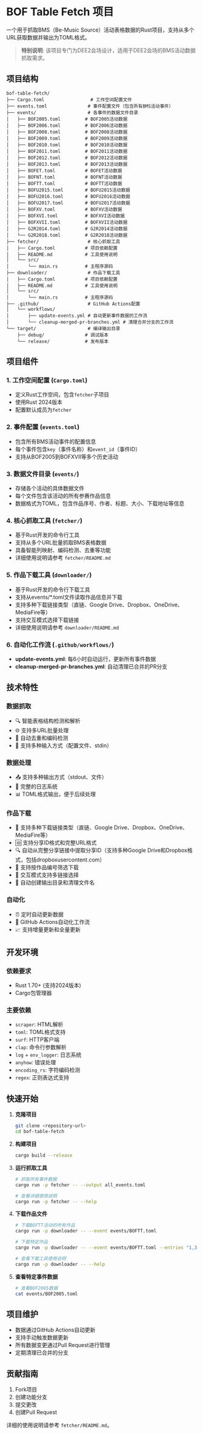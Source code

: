 # BOF Table Fetch 项目

一个用于抓取BMS（Be-Music Source）活动表格数据的Rust项目，支持从多个URL获取数据并输出为TOML格式。

> **特别说明**: 该项目专门为DEE2会场设计，适用于DEE2会场的BMS活动数据抓取需求。

## 项目结构

```
bof-table-fetch/
├── Cargo.toml                 # 工作空间配置文件
├── events.toml               # 事件配置文件（包含所有BMS活动事件）
├── events/                   # 各事件的数据文件目录
│   ├── BOF2005.toml         # BOF2005活动数据
│   ├── BOF2006.toml         # BOF2006活动数据
│   ├── BOF2008.toml         # BOF2008活动数据
│   ├── BOF2009.toml         # BOF2009活动数据
│   ├── BOF2010.toml         # BOF2010活动数据
│   ├── BOF2011.toml         # BOF2011活动数据
│   ├── BOF2012.toml         # BOF2012活动数据
│   ├── BOF2013.toml         # BOF2013活动数据
│   ├── BOFET.toml           # BOFET活动数据
│   ├── BOFNT.toml           # BOFNT活动数据
│   ├── BOFTT.toml           # BOFTT活动数据
│   ├── BOFU2015.toml        # BOFU2015活动数据
│   ├── BOFU2016.toml        # BOFU2016活动数据
│   ├── BOFU2017.toml        # BOFU2017活动数据
│   ├── BOFXV.toml           # BOFXV活动数据
│   ├── BOFXVI.toml          # BOFXVI活动数据
│   ├── BOFXVII.toml         # BOFXVII活动数据
│   ├── G2R2014.toml         # G2R2014活动数据
│   └── G2R2018.toml         # G2R2018活动数据
├── fetcher/                  # 核心抓取工具
│   ├── Cargo.toml           # 项目依赖配置
│   ├── README.md            # 工具使用说明
│   └── src/
│       └── main.rs          # 主程序源码
├── downloader/               # 作品下载工具
│   ├── Cargo.toml           # 项目依赖配置
│   ├── README.md            # 工具使用说明
│   └── src/
│       └── main.rs          # 主程序源码
├── .github/                  # GitHub Actions配置
│   └── workflows/
│       ├── update-events.yml # 自动更新事件数据的工作流
│       └── cleanup-merged-pr-branches.yml # 清理合并分支的工作流
└── target/                   # 编译输出目录
    ├── debug/               # 调试版本
    └── release/             # 发布版本
```

## 项目组件

### 1. 工作空间配置 (`Cargo.toml`)
- 定义Rust工作空间，包含`fetcher`子项目
- 使用Rust 2024版本
- 配置默认成员为`fetcher`

### 2. 事件配置 (`events.toml`)
- 包含所有BMS活动事件的配置信息
- 每个事件包含`key`（事件名称）和`event_id`（事件ID）
- 支持从BOF2005到BOFXVII等多个历史活动

### 3. 数据文件目录 (`events/`)
- 存储各个活动的具体数据文件
- 每个文件包含该活动的所有参赛作品信息
- 数据格式为TOML，包含作品序号、作者、标题、大小、下载地址等信息

### 4. 核心抓取工具 (`fetcher/`)
- 基于Rust开发的命令行工具
- 支持从多个URL批量抓取BMS表格数据
- 具备智能列映射、编码检测、去重等功能
- 详细使用说明请参考 `fetcher/README.md`

### 5. 作品下载工具 (`downloader/`)
- 基于Rust开发的命令行下载工具
- 支持从events/*.toml文件读取作品信息并下载
- 支持多种下载链接类型（直链、Google Drive、Dropbox、OneDrive、MediaFire等）
- 支持交互模式选择下载链接
- 详细使用说明请参考 `downloader/README.md`

### 6. 自动化工作流 (`.github/workflows/`)
- **update-events.yml**: 每6小时自动运行，更新所有事件数据
- **cleanup-merged-pr-branches.yml**: 自动清理已合并的PR分支

## 技术特性

### 数据抓取
- 🔍 智能表格结构检测和解析
- 🌐 支持多URL批量处理
- 🔄 自动去重和编码检测
- 📝 支持多种输入方式（配置文件、stdin）

### 数据处理
- 📤 支持多种输出方式（stdout、文件）
- 🐛 完整的日志系统
- 📊 TOML格式输出，便于后续处理

### 作品下载
- 🔗 支持多种下载链接类型（直链、Google Drive、Dropbox、OneDrive、MediaFire等）
- 🆔 支持分享ID格式和完整URL格式
- 🔍 自动从完整分享链接中提取分享ID（支持多种Google Drive和Dropbox格式，包括dropboxusercontent.com）
- 🎯 支持按作品编号筛选下载
- 🤝 交互模式支持多链接选择
- 📁 自动创建输出目录和清理文件名

### 自动化
- ⏰ 定时自动更新数据
- 🔄 GitHub Actions自动化工作流
- 📈 支持增量更新和全量更新

## 开发环境

### 依赖要求
- Rust 1.70+ (支持2024版本)
- Cargo包管理器

### 主要依赖
- `scraper`: HTML解析
- `toml`: TOML格式支持
- `surf`: HTTP客户端
- `clap`: 命令行参数解析
- `log` + `env_logger`: 日志系统
- `anyhow`: 错误处理
- `encoding_rs`: 字符编码检测
- `regex`: 正则表达式支持

## 快速开始

1. **克隆项目**
   ```bash
   git clone <repository-url>
   cd bof-table-fetch
   ```

2. **构建项目**
   ```bash
   cargo build --release
   ```

3. **运行抓取工具**
   ```bash
   # 抓取所有事件数据
   cargo run -p fetcher -- --output all_events.toml
   
   # 查看详细使用说明
   cargo run -p fetcher -- --help
   ```

4. **下载作品文件**
   ```bash
   # 下载BOFTT活动的所有作品
   cargo run -p downloader -- --event events/BOFTT.toml
   
   # 下载特定作品
   cargo run -p downloader -- --event events/BOFTT.toml --entries "1,3,5"
   
   # 查看下载工具使用说明
   cargo run -p downloader -- --help
   ```

5. **查看特定事件数据**
   ```bash
   # 查看BOF2005数据
   cat events/BOF2005.toml
   ```

## 项目维护

- 数据通过GitHub Actions自动更新
- 支持手动触发数据更新
- 所有数据变更通过Pull Request进行管理
- 定期清理已合并的分支

## 贡献指南

1. Fork项目
2. 创建功能分支
3. 提交更改
4. 创建Pull Request

详细的使用说明请参考 `fetcher/README.md`。
